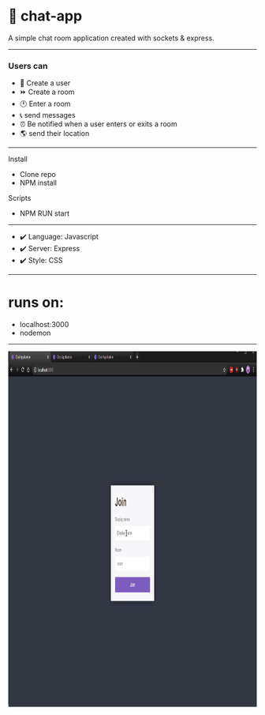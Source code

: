 # 🏣 chat-app 

A simple chat room application created with sockets & express.

---

### Users can 
- 🚩 Create a user 
- ⏩ Create a room 
- 🕐 Enter a room 
- 📞 send messages  
- ⏰ Be notified when a user enters or exits a room 
- 🌎 send their location  

---
Install
- Clone repo
- NPM install

Scripts
- NPM RUN start


---

+ ✔️  Language: Javascript
+ ✔️  Server: Express
+ ✔️ Style: CSS

---
# runs on: 
- localhost:3000
- nodemon

---

<img align="center" alt="GIF" height="720px" width="1280px" src="readme_gif/chat-app-display.gif" />
